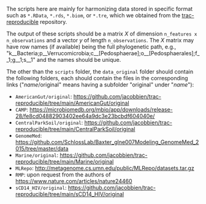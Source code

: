 The scripts here are mainly for harmonizing data stored in specific format such as `*.RData`, `*.rds`, `*.biom`, or `*.tre`, which we obtained from the [trac-reproducible](https://github.com/jacobbien/trac-reproducible) repository. 

The output of these scripts should be a matrix $X$ of dimension `n_features x n_observations` and a vector $y$ of length `n_observations`. The $X$ matrix may have row names (if available) being the full phylogenetic path, e.g., "k__Bacteria;p__Verrucomicrobia;c__[Pedosphaerae];o__[Pedosphaerales];f__1;g__1;s__1" and the names should be unique.

The other than the `scripts` folder, the `data_original` folder should contain the following folders, each should contain the files in the corresponding links ("*name*/original" means having a subfolder "original" under "*name*"):
- `AmericanGut/original`: https://github.com/jacobbien/trac-reproducible/tree/main/AmericanGut/original
- `CAMP`: https://microbiomedb.org/mbio/app/downloads/release-28/fe8cd04882903402ee64a9dc3e23bcbdf604040e/
- `CentralParkSoil/original`: https://github.com/jacobbien/trac-reproducible/tree/main/CentralParkSoil/original
- `GenomeMed`: https://github.com/SchlossLab/Baxter_glne007Modeling_GenomeMed_2015/tree/master/data
- `Marine/original`: https://github.com/jacobbien/trac-reproducible/tree/main/Marine/original
- `MLRepo`: http://metagenome.cs.umn.edu/public/MLRepo/datasets.tar.gz
- `RMP`: upon request from the authors of https://www.nature.com/articles/nature24460 
- `sCD14_HIV/original`: https://github.com/jacobbien/trac-reproducible/tree/main/sCD14_HIV/original
